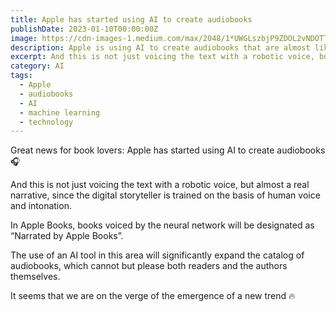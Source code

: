 ```yaml
---
title: Apple has started using AI to create audiobooks
publishDate: 2023-01-10T00:00:00Z
image: https://cdn-images-1.medium.com/max/2048/1*UWGLszbjP9ZDOL2vNDOTTA.jpeg
description: Apple is using AI to create audiobooks that are almost like real narration. This new tool will significantly expand the catalog of audiobooks and create a new trend.
excerpt: And this is not just voicing the text with a robotic voice, but almost a real narrative, since the digital storyteller is trained on the...
category: AI
tags:
  - Apple
  - audiobooks
  - AI
  - machine learning
  - technology
---
```



Great news for book lovers: Apple has started using AI to create audiobooks 🎧

And this is not just voicing the text with a robotic voice, but almost a real narrative, since the digital storyteller is trained on the basis of human voice and intonation.

In Apple Books, books voiced by the neural network will be designated as “Narrated by Apple Books”.

The use of an AI tool in this area will significantly expand the catalog of audiobooks, which cannot but please both readers and the authors themselves.

It seems that we are on the verge of the emergence of a new trend 🔥
